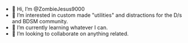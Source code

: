 - 👋 Hi, I’m @ZombieJesus9000
- 👀 I’m interested in custom made "utilities" and distractions for the D/s and BDSM community. 
- 🌱 I’m currently learning whatever I can. 
- 💞️ I’m looking to collaborate on anything related. 


